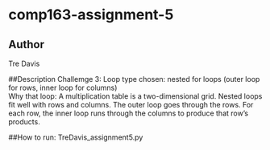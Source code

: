 # comp163-assignment-5

## Author
Tre Davis

##Description Challemge 3:
Loop type chosen: nested for loops (outer loop for rows, inner loop for columns)  
Why that loop: A multiplication table is a two-dimensional grid. Nested loops fit well with rows and columns. The outer loop goes through the rows. For each row, the inner loop runs through the columns to produce that row’s products.

##How to run:
TreDavis_assignment5.py
